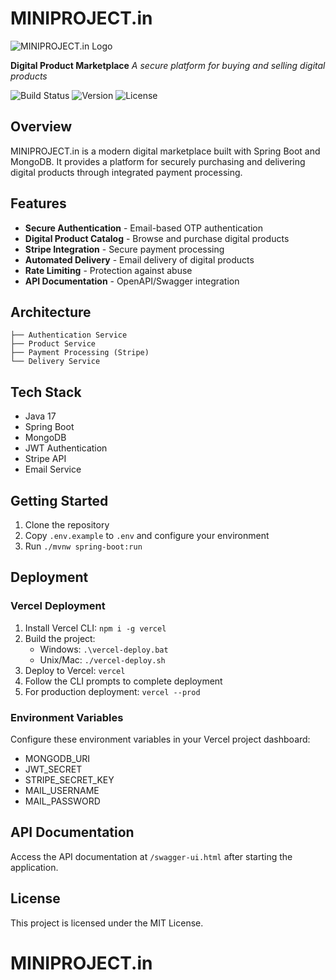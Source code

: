 # MINIPROJECT.in

![MINIPROJECT.in Logo](https://via.placeholder.com/150)

**Digital Product Marketplace**
_A secure platform for buying and selling digital products_

![Build Status](https://img.shields.io/badge/build-passing-brightgreen)
![Version](https://img.shields.io/badge/version-1.0.0-blue)
![License](https://img.shields.io/badge/license-MIT-green)

## Overview

MINIPROJECT.in is a modern digital marketplace built with Spring Boot and MongoDB. It provides a platform for securely purchasing and delivering digital products through integrated payment processing.

## Features

- **Secure Authentication** - Email-based OTP authentication
- **Digital Product Catalog** - Browse and purchase digital products
- **Stripe Integration** - Secure payment processing
- **Automated Delivery** - Email delivery of digital products
- **Rate Limiting** - Protection against abuse
- **API Documentation** - OpenAPI/Swagger integration

## Architecture

```text
├── Authentication Service
├── Product Service
├── Payment Processing (Stripe)
└── Delivery Service
```

## Tech Stack

- Java 17
- Spring Boot
- MongoDB
- JWT Authentication
- Stripe API
- Email Service

## Getting Started

1. Clone the repository
2. Copy `.env.example` to `.env` and configure your environment
3. Run `./mvnw spring-boot:run`

## Deployment

### Vercel Deployment

1. Install Vercel CLI: `npm i -g vercel`
2. Build the project:
   - Windows: `.\vercel-deploy.bat`
   - Unix/Mac: `./vercel-deploy.sh`
3. Deploy to Vercel: `vercel`
4. Follow the CLI prompts to complete deployment
5. For production deployment: `vercel --prod`

### Environment Variables

Configure these environment variables in your Vercel project dashboard:

- MONGODB_URI
- JWT_SECRET
- STRIPE_SECRET_KEY
- MAIL_USERNAME
- MAIL_PASSWORD

## API Documentation

Access the API documentation at `/swagger-ui.html` after starting the application.

## License

This project is licensed under the MIT License.
# MINIPROJECT.in
